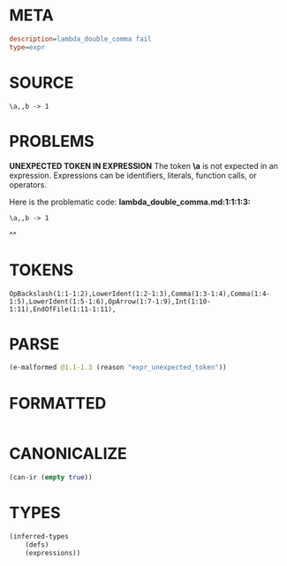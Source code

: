 # META
~~~ini
description=lambda_double_comma fail
type=expr
~~~
# SOURCE
~~~roc
\a,,b -> 1
~~~
# PROBLEMS
**UNEXPECTED TOKEN IN EXPRESSION**
The token **\a** is not expected in an expression.
Expressions can be identifiers, literals, function calls, or operators.

Here is the problematic code:
**lambda_double_comma.md:1:1:1:3:**
```roc
\a,,b -> 1
```
^^


# TOKENS
~~~zig
OpBackslash(1:1-1:2),LowerIdent(1:2-1:3),Comma(1:3-1:4),Comma(1:4-1:5),LowerIdent(1:5-1:6),OpArrow(1:7-1:9),Int(1:10-1:11),EndOfFile(1:11-1:11),
~~~
# PARSE
~~~clojure
(e-malformed @1.1-1.3 (reason "expr_unexpected_token"))
~~~
# FORMATTED
~~~roc

~~~
# CANONICALIZE
~~~clojure
(can-ir (empty true))
~~~
# TYPES
~~~clojure
(inferred-types
	(defs)
	(expressions))
~~~
